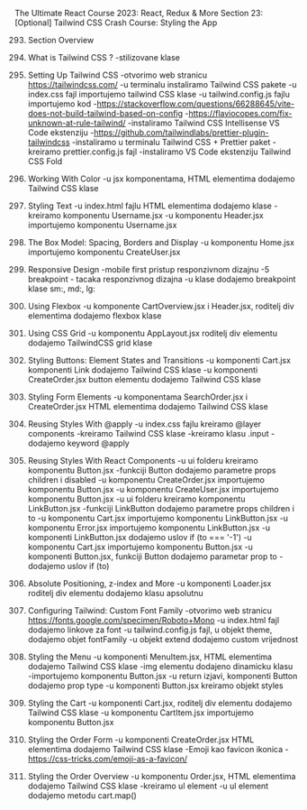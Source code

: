 The Ultimate React Course 2023: React, Redux & More
Section 23: [Optional] Tailwind CSS Crash Course: Styling the App

293. Section Overview

294. What is Tailwind CSS ?
-stilizovane klase 

295. Setting Up Tailwind CSS
-otvorimo web stranicu https://tailwindcss.com/
-u terminalu instaliramo Tailwind CSS pakete
-u index.css fajl importujemo tailwind CSS klase
-u tailwind.config.js fajlu importujemo kod
-https://stackoverflow.com/questions/66288645/vite-does-not-build-tailwind-based-on-config
-https://flaviocopes.com/fix-unknown-at-rule-tailwind/
-instaliramo Tailwind CSS Intellisense VS Code ekstenziju
-https://github.com/tailwindlabs/prettier-plugin-tailwindcss
-instaliramo u terminalu Tailwind CSS + Prettier paket
-kreiramo prettier.config.js fajl
-instaliramo VS Code ekstenziju Tailwind CSS Fold

296. Working With Color
-u jsx komponentama, HTML elementima dodajemo Tailwind CSS klase

297. Styling Text
-u index.html fajlu HTML elementima dodajemo klase 
-kreiramo komponentu Username.jsx
-u komponentu Header.jsx importujemo komponentu Username.jsx

298. The Box Model: Spacing, Borders and Display
-u komponentu Home.jsx importujemo komponentu CreateUser.jsx

299. Responsive Design
-mobile first pristup responzivnom dizajnu
-5 breakpoint - tacaka responzivnog dizajna
-u klase dodajemo breakpoint klase sm:, md:, lg:

300. Using Flexbox
-u komponente CartOverview.jsx i Header.jsx, roditelj div elementima dodajemo flexbox klase

301. Using CSS Grid
-u komponentu AppLayout.jsx roditelj div elementu dodajemo TailwindCSS grid klase

302. Styling Buttons: Element States and Transitions
-u komponenti Cart.jsx komponenti Link dodajemo Tailwind CSS klase
-u komponenti CreateOrder.jsx button elementu dodajemo Tailwind CSS klase

303. Styling Form Elements
-u komponentama SearchOrder.jsx i CreateOrder.jsx HTML elementima dodajemo Tailwind CSS klase

304. Reusing Styles With @apply
-u index.css fajlu kreiramo @layer components
-kreiramo Tailwind CSS klase
-kreiramo klasu .input
-dodajemo keyword @apply

305. Reusing Styles With React Components
-u ui folderu kreiramo komponentu Button.jsx
-funkciji Button dodajemo parametre props children i disabled
-u komponentu CreateOrder.jsx importujemo komponentu Button.jsx
-u komponentu CreateUser.jsx importujemo komponentu Button.jsx
-u ui folderu kreiramo komponentu LinkButton.jsx
-funkciji LinkButton dodajemo parametre props children i to
-u komponentu Cart.jsx importujemo komponentu LinkButton.jsx
-u komponentu Error.jsx importujemo komponentu LinkButton.jsx
-u komponenti LinkButton.jsx dodajemo uslov if (to === '-1')
-u komponentu Cart.jsx importujemo komponentu Button.jsx
-u komponenti Button.jsx, funkciji Button dodajemo parametar prop to
-dodajemo uslov if (to)

306. Absolute Positioning, z-index and More
-u komponenti Loader.jsx roditelj div elementu dodajemo klasu apsolutnu

307. Configuring Tailwind: Custom Font Family
-otvorimo web stranicu https://fonts.google.com/specimen/Roboto+Mono
-u index.html fajl dodajemo linkove za font
-u tailwind.config.js fajl, u objekt theme, dodajemo objet fontFamily
-u objekt extend dodajemo custom vrijednost

308. Styling the Menu
-u komponenti MenuItem.jsx, HTML elementima dodajemo Tailwind CSS klase
-img elementu dodajeno dinamicku klasu
-importujemo komponentu Button.jsx
-u return izjavi, komponenti Button dodajemo prop type
-u komponenti Button.jsx kreiramo objekt styles

309. Styling the Cart
-u komponenti Cart.jsx, roditelj div elementu dodajemo Tailwind CSS klase
-u komponentu CartItem.jsx importujemo komponentu Button.jsx

310. Styling the Order Form
-u komponenti CreateOrder.jsx HTML elementima dodajemo Tailwind CSS klase
-Emoji kao favicon ikonica - https://css-tricks.com/emoji-as-a-favicon/

311. Styling the Order Overview
-u komponentu Order.jsx, HTML elementima dodajemo Tailwind CSS klase
-kreiramo ul element
-u ul element dodajemo metodu cart.map()
